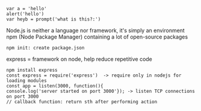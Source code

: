     var a = 'hello'
    alert('hello')
    var heyb = prompt('what is this?:')


Node.js is neither a language nor framework, it's simply an environment
npm (Node Package Manager) containing a lot of open-source packages

    npm init: create package.json
    
express = framework on node, help reduce repetitive code

    npm install express
    const express = require('express')  -> require only in nodejs for loading modules
    const app = listen(3000, function(){
    console.log('server started on port 3000'}); -> listen TCP connections on port 3000
    // callback function: return sth after performing action
